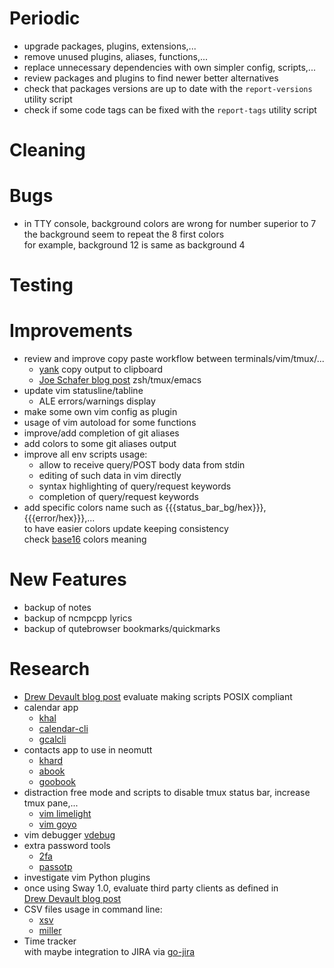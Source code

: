 # Periodic
  - upgrade packages, plugins, extensions,...
  - remove unused plugins, aliases, functions,...
  - replace unnecessary dependencies with own simpler config, scripts,...
  - review packages and plugins to find newer better alternatives
  - check that packages versions are up to date with the `report-versions` utility script
  - check if some code tags can be fixed with the `report-tags` utility script

# Cleaning

# Bugs
  - in TTY console, background colors are wrong for number superior to 7  
    the background seem to repeat the 8 first colors  
    for example, background 12 is same as background 4

# Testing

# Improvements
  - review and improve copy paste workflow between terminals/vim/tmux/...
    * [yank](https://github.com/mptre/yank) copy output to clipboard
    * [Joe Schafer blog post](https://blog.d46.us/zsh-tmux-emacs-copy-paste/) zsh/tmux/emacs
  - update vim statusline/tabline
    * ALE errors/warnings display
  - make some own vim config as plugin
  - usage of vim autoload for some functions
  - improve/add completion of git aliases
  - add colors to some git aliases output
  - improve all env scripts usage:
    * allow to receive query/POST body data from stdin
    * editing of such data in vim directly
    * syntax highlighting of query/request keywords
    * completion of query/request keywords
- add specific colors name such as {{{status_bar_bg/hex}}}, {{{error/hex}}},...  
  to have easier colors update keeping consistency  
  check [base16](http://chriskempson.com/projects/base16/) colors meaning

# New Features
  - backup of notes
  - backup of ncmpcpp lyrics
  - backup of qutebrowser bookmarks/quickmarks

# Research
  - [Drew Devault blog post](https://drewdevault.com/2018/02/05/Introduction-to-POSIX-shell.html)
    evaluate making scripts POSIX compliant
  - calendar app
    * [khal](https://github.com/pimutils/khal)
    * [calendar-cli](https://github.com/tobixen/calendar-cli)
    * [gcalcli](https://github.com/insanum/gcalcli)
  - contacts app to use in neomutt
    * [khard](https://github.com/scheibler/khard)
    * [abook](https://sourceforge.net/p/abook/git)
    * [goobook](https://gitlab.com/goobook/goobook)
  - distraction free mode and scripts to disable tmux status bar, increase tmux pane,...
    * [vim limelight](https://github.com/junegunn/limelight.vim)
    * [vim goyo](https://github.com/junegunn/goyo.vim)
  - vim debugger [vdebug](https://github.com/joonty/vdebug)
  - extra password tools
    * [2fa](https://github.com/rsc/2fa)
    * [passotp](https://github.com/tadfisher/pass-otp)
  - investigate vim Python plugins
  - once using Sway 1.0, evaluate third party clients as defined in  
    [Drew Devault blog post](https://drewdevault.com/2018/10/20/Sway-1.0-highlights.html)
  - CSV files usage in command line:
    * [xsv](https://github.com/BurntSushi/xsv)
    * [miller](https://github.com/johnkerl/miller)
  - Time tracker  
    with maybe integration to JIRA via [go-jira](https://github.com/Netflix-Skunkworks/go-jira)
